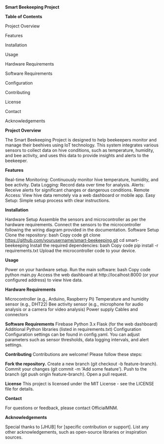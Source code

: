**Smart Beekeeping Project**

**Table of Contents**

Project Overview

Features

Installation

Usage

Hardware Requirements

Software Requirements

Configuration

Contributing

License

Contact

Acknowledgements


**Project Overview**

The Smart Beekeeping Project is designed to help beekeepers monitor and manage their beehives using IoT technology. This system integrates various sensors to collect data on hive conditions, such as temperature, humidity, and bee activity, and uses this data to provide insights and alerts to the beekeeper.

**Features**

Real-time Monitoring: Continuously monitor hive temperature, humidity, and bee activity.
Data Logging: Record data over time for analysis.
Alerts: Receive alerts for significant changes or dangerous conditions.
Remote Access: View hive data remotely via a web dashboard or mobile app.
Easy Setup: Simple setup process with clear instructions.

**Installation**

Hardware Setup
Assemble the sensors and microcontroller as per the hardware requirements.
Connect the sensors to the microcontroller following the wiring diagram provided in the documentation.
Software Setup
Clone the repository:
bash
Copy code
git clone https://github.com/yourusername/smart-beekeeping.git
cd smart-beekeeping
Install the required dependencies:
bash
Copy code
pip install -r requirements.txt
Upload the microcontroller code to your device.

**Usage**

Power on your hardware setup.
Run the main software:
bash
Copy code
python main.py
Access the web dashboard at http://localhost:8000 (or your configured address) to view hive data.

**Hardware Requirements**

Microcontroller (e.g., Arduino, Raspberry Pi)
Temperature and humidity sensor (e.g., DHT22)
Bee activity sensor (e.g., microphone for audio analysis or a camera for video analysis)
Power supply
Cables and connectors

**Software Requirements**
Firebase
Python 3.x
Flask (for the web dashboard)
Additional Python libraries (listed in requirements.txt)
Configuration
Configuration settings can be found in config.yaml. You can adjust parameters such as sensor thresholds, data logging intervals, and alert settings.

**Contributing**
Contributions are welcome! Please follow these steps:

**Fork the repository.**
Create a new branch (git checkout -b feature-branch).
Commit your changes (git commit -m 'Add some feature').
Push to the branch (git push origin feature-branch).
Open a pull request.

**License**
This project is licensed under the MIT License - see the LICENSE file for details.

**Contact**

For questions or feedback, please contact OfficialMNM.

**Acknowledgements**

Special thanks to [JHUB] for [specific contribution or support].
List any other acknowledgements, such as open-source libraries or inspiration sources.
